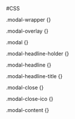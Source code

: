 #CSS

.modal-wrapper {}

.modal-overlay {}

.modal {}

.modal-headline-holder {}

.modal-headline {}

.modal-headline-title {}

.modal-close {}

.modal-close-ico {}

.modal-content {}
